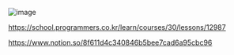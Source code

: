 ![image](https://user-images.githubusercontent.com/84365977/183809356-2418f487-3010-462d-b6e3-fd89502406ee.png)

https://school.programmers.co.kr/learn/courses/30/lessons/12987

https://www.notion.so/8f611d4c340846b5bee7cad6a95cbc96
